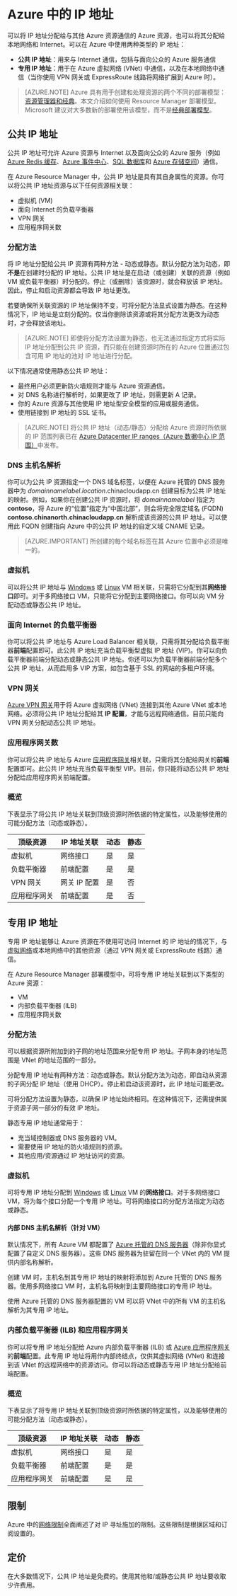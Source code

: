 <!-- ARM: tested -->

<properties
   pageTitle="在 Azure Resource Manager 中实施公共 IP 和专用 IP 寻址 | Azure"
   description="了解如何在 Azure 资源管理器中实施公共 IP 和专用 IP 寻址"
   services="virtual-network"
   documentationCenter="na"
   authors="telmosampaio"
   manager="carmonm"
   editor="tysonn"
   tags="azure-resource-manager" />
<tags
	ms.service="virtual-network"
	ms.date="04/27/2016"
	wacn.date=""/>

# Azure 中的 IP 地址
可以将 IP 地址分配给与其他 Azure 资源通信的 Azure 资源，也可以将其分配给本地网络和 Internet。可以在 Azure 中使用两种类型的 IP 地址：

- **公共 IP 地址**：用来与 Internet 通信，包括与面向公众的 Azure 服务通信
- **专用 IP 地址**：用于在 Azure 虚拟网络 (VNet) 中通信，以及在本地网络中通信（当你使用 VPN 网关或 ExpressRoute 线路将网络扩展到 Azure 时）。


> [AZURE.NOTE] Azure 具有用于创建和处理资源的两个不同的部署模型：[资源管理器和经典](/documentation/articles/resource-manager-deployment-model)。本文介绍如何使用 Resource Manager 部署模型。Microsoft 建议对大多数新的部署使用该模型，而不是[经典部署模型](/documentation/articles/virtual-network-ip-addresses-overview-classic)。

## 公共 IP 地址
公共 IP 地址可允许 Azure 资源与 Internet 以及面向公众的 Azure 服务（例如 [Azure Redis 缓存](/home/features/redis-cache/)、[Azure 事件中心](/home/features/event-hubs/)、[SQL 数据库](/documentation/articles/sql-database-technical-overview)和 [Azure 存储空间](/documentation/articles/storage-introduction)）通信。

在 Azure Resource Manager 中，公共 IP 地址是具有其自身属性的资源。你可以将公共 IP 地址资源与以下任何资源相关联：

- 虚拟机 (VM)
- 面向 Internet 的负载平衡器
- VPN 网关
- 应用程序网关数

### 分配方法
将 IP 地址分配给公共 IP 资源有两种方法 - 动态或静态。默认分配方法为动态，即**不是**在创建时分配的 IP 地址。公共 IP 地址是在启动（或创建）关联的资源（例如 VM 或负载平衡器）时分配的。停止（或删除）该资源时，就会释放该 IP 地址。因此，停止和启动资源都会导致 IP 地址更改。

若要确保所关联资源的 IP 地址保持不变，可将分配方法显式设置为静态。在这种情况下，IP 地址是立刻分配的。仅当你删除该资源或将其分配方法更改为动态时，才会释放该地址。

>[AZURE.NOTE] 即使将分配方法设置为静态，也无法通过指定方式将实际 IP 地址分配到公共 IP 资源，而只能在创建资源时所在的 Azure 位置通过包含可用 IP 地址的池对 IP 地址进行分配。

以下情况通常使用静态公共 IP 地址：

- 最终用户必须更新防火墙规则才能与 Azure 资源通信。
- 对 DNS 名称进行解析时，如果更改了 IP 地址，则需更新 A 记录。
- 你的 Azure 资源与其他使用 IP 地址型安全模型的应用或服务通信。
- 使用链接到 IP 地址的 SSL 证书。

>[AZURE.NOTE] 将公共 IP 地址（动态/静态）分配给 Azure 资源时所依据的 IP 范围列表已在 [Azure Datacenter IP ranges（Azure 数据中心 IP 范围）](https://www.microsoft.com/download/details.aspx?id=41653)中发布。

### DNS 主机名解析
你可以为公共 IP 资源指定一个 DNS 域名标签，以便在 Azure 托管的 DNS 服务器中为 *domainnamelabel*.*location*.chinacloudapp.cn 创建目标为公共 IP 地址的映射。例如，如果你在创建公共 IP 资源时，将 *domainnamelabel* 指定为 **contoso**，将 Azure 的“位置”指定为“中国北部”，则会将完全限定域名 (FQDN) **contoso.chinanorth.chinacloudapp.cn** 解析成该资源的公共 IP 地址。可以使用此 FQDN 创建指向 Azure 中的公共 IP 地址的自定义域 CNAME 记录。

>[AZURE.IMPORTANT] 所创建的每个域名标签在其 Azure 位置中必须是唯一的。

### 虚拟机
可以将公共 IP 地址与 [Windows](/documentation/articles/virtual-machines-windows-about) 或 [Linux](/documentation/articles/virtual-machines-linux-about) VM 相关联，只需将它分配到其**网络接口**即可。对于多网络接口 VM，只能将它分配到主要网络接口。你可以向 VM 分配动态或静态公共 IP 地址。

### 面向 Internet 的负载平衡器
你可以将公共 IP 地址与 Azure Load Balancer 相关联，只需将其分配给负载平衡器**前端**配置即可。此公共 IP 地址充当负载平衡型虚拟 IP 地址 (VIP)。你可以向负载平衡器前端分配动态或静态公共 IP 地址。你还可以为负载平衡器前端分配多个公共 IP 地址，从而启用多 VIP 方案，如包含基于 SSL 的网站的多租户环境。

### VPN 网关
[Azure VPN 网关](/documentation/articles/vpn-gateway-about-vpngateways)用于将 Azure 虚拟网络 (VNet) 连接到其他 Azure VNet 或本地网络。必须将公共 IP 地址分配给其 **IP 配置**，才能与远程网络通信。目前只能向 VPN 网关分配动态公共 IP 地址。

### 应用程序网关数
你可以将公共 IP 地址与 Azure [应用程序网关](/documentation/articles/application-gateway-introduction)相关联，只需将其分配给网关的**前端**配置即可。此公共 IP 地址充当负载平衡型 VIP。目前，你只能将动态公共 IP 地址分配给应用程序网关前端配置。

### 概览
下表显示了将公共 IP 地址关联到顶级资源时所依据的特定属性，以及能够使用的可能分配方法（动态或静态）。

|顶级资源|IP 地址关联|动态|静态|
|---|---|---|---|
|虚拟机|网络接口|是|是|
|负载平衡器|前端配置|是|是|
|VPN 网关|网关 IP 配置|是|否|
|应用程序网关|前端配置|是|否|

## 专用 IP 地址
专用 IP 地址能够让 Azure 资源在不使用可访问 Internet 的 IP 地址的情况下，与[虚拟网络](/documentation/articles/virtual-networks-overview)或本地网络中的其他资源（通过 VPN 网关或 ExpressRoute 线路）通信。

在 Azure Resource Manager 部署模型中，可将专用 IP 地址关联到以下类型的 Azure 资源：

- VM
- 内部负载平衡器 (ILB)
- 应用程序网关数

### 分配方法
可以根据资源所附加到的子网的地址范围来分配专用 IP 地址。子网本身的地址范围是 VNet 的地址范围的一部分。

分配专用 IP 地址有两种方法：动态或静态。默认分配方法为动态，即自动从资源的子网分配 IP 地址（使用 DHCP）。停止和启动该资源时，此 IP 地址可能更改。

可将分配方法设置为静态，以确保 IP 地址始终相同。在这种情况下，还需提供属于资源子网一部分的有效 IP 地址。

静态专用 IP 地址通常用于：

- 充当域控制器或 DNS 服务器的 VM。
- 需要使用 IP 地址的防火墙规则的资源。
- 其他应用/资源通过 IP 地址访问的资源。

### 虚拟机
可将专用 IP 地址分配到 [Windows](/documentation/articles/virtual-machines-windows-about) 或 [Linux](/documentation/articles/virtual-machines-linux-about) VM 的**网络接口**。对于多网络接口 VM，将为每个接口分配一个专用 IP 地址。可将网络接口的分配方法指定为动态或静态。

#### 内部 DNS 主机名解析（针对 VM）
默认情况下，所有 Azure VM 都配置了 [Azure 托管的 DNS 服务器](/documentation/articles/virtual-networks-name-resolution-for-vms-and-role-instances#azure-provided-name-resolution)（除非你显式配置了自定义 DNS 服务器）。这些 DNS 服务器为驻留在同一个 VNet 内的 VM 提供内部名称解析。

创建 VM 时，主机名到其专用 IP 地址的映射将添加到 Azure 托管的 DNS 服务器。使用多网络接口 VM 时，主机名将映射到主要网络接口的专用 IP 地址。

使用 Azure 托管的 DNS 服务器配置的 VM 可以将 VNet 中的所有 VM 的主机名解析为其专用 IP 地址。

### 内部负载平衡器 (ILB) 和应用程序网关
你可以将专用 IP 地址分配给 Azure 内部负载平衡器 (ILB) 或 [Azure 应用程序网关](/documentation/articles/application-gateway-introduction)的**前端**配置。此专用 IP 地址将用作内部终结点，仅供其虚拟网络 (VNet) 和连接到该 VNet 的远程网络中的资源访问。你可以将动态或静态专用 IP 地址分配给前端配置。

### 概览
下表显示了将专用 IP 地址关联到顶级资源时所依据的特定属性，以及能够使用的可能分配方法（动态或静态）。

|顶级资源|IP 地址关联|动态|静态|
|---|---|---|---|
|虚拟机|网络接口|是|是|
|负载平衡器|前端配置|是|是|
|应用程序网关|前端配置|是|是|

## 限制

Azure 中的[网络限制](/documentation/articles/azure-subscription-service-limits#networking-limits)全面阐述了对 IP 寻址施加的限制。这些限制是根据区域和订阅设置的。

## 定价

在大多数情况下，公共 IP 地址是免费的。使用其他和/或静态公共 IP 地址要收取少许费用。

<!---HONumber=Mooncake_0523_2016-->
